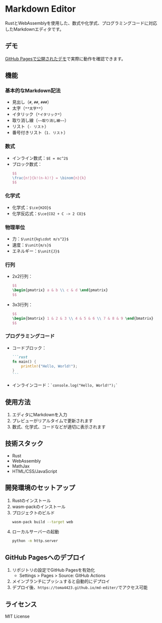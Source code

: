 # Markdown Editor

RustとWebAssemblyを使用した、数式や化学式、プログラミングコードに対応したMarkdownエディタです。

## デモ

[GitHub Pagesで公開されたデモ](https://toma4423.github.io/md_editer/)で実際に動作を確認できます。

## 機能

### 基本的なMarkdown記法
- 見出し（`#`, `##`, `###`）
- 太字（`**太字**`）
- イタリック（`*イタリック*`）
- 取り消し線（`~~取り消し線~~`）
- リスト（`- リスト`）
- 番号付きリスト（`1. リスト`）

### 数式
- インライン数式：`$E = mc^2$`
- ブロック数式：
  ```latex
  $$
  \frac{n!}{k!(n-k)!} = \binom{n}{k}
  $$
  ```

### 化学式
- 化学式：`$\ce{H2O}$`
- 化学反応式：`$\ce{CO2 + C -> 2 CO}$`

### 物理単位
- 力：`$\unit{kg\cdot m/s^2}$`
- 速度：`$\unit{m/s}$`
- エネルギー：`$\unit{J}$`

### 行列
- 2x2行列：
  ```latex
  $$
  \begin{pmatrix} a & b \\ c & d \end{pmatrix}
  $$
  ```
- 3x3行列：
  ```latex
  $$
  \begin{bmatrix} 1 & 2 & 3 \\ 4 & 5 & 6 \\ 7 & 8 & 9 \end{bmatrix}
  $$
  ```

### プログラミングコード
- コードブロック：
  ````markdown
  ```rust
  fn main() {
      println!("Hello, World!");
  }
  ```
  ````
- インラインコード：`` `console.log("Hello, World!");` ``

## 使用方法

1. エディタにMarkdownを入力
2. プレビューがリアルタイムで更新されます
3. 数式、化学式、コードなどが適切に表示されます

## 技術スタック

- Rust
- WebAssembly
- MathJax
- HTML/CSS/JavaScript

## 開発環境のセットアップ

1. Rustのインストール
2. wasm-packのインストール
3. プロジェクトのビルド
   ```bash
   wasm-pack build --target web
   ```
4. ローカルサーバーの起動
   ```bash
   python -m http.server
   ```

## GitHub Pagesへのデプロイ

1. リポジトリの設定でGitHub Pagesを有効化
   - Settings > Pages > Source: GitHub Actions
2. メインブランチにプッシュすると自動的にデプロイ
3. デプロイ後、`https://toma4423.github.io/md-editer/`でアクセス可能

## ライセンス

MIT License
